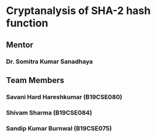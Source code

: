 # Cryptanalysis of SHA-2 hash function
## Mentor
### Dr. Somitra Kumar Sanadhaya

## Team Members

### Savani Hard Hareshkumar (B19CSE080)
### Shivam Sharma (B19CSE084)
### Sandip Kumar Burnwal (B19CSE075)
